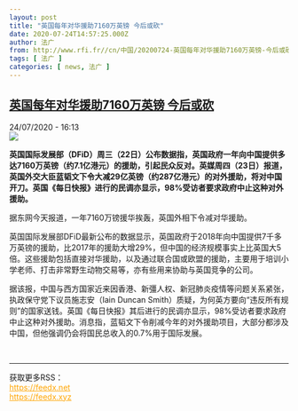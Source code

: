 ```yaml
---
layout: post
title: "英国每年对华援助7160万英镑 今后或砍"
date: 2020-07-24T14:57:25.000Z
author: 法广
from: http://www.rfi.fr//cn/中国/20200724-英国每年对华援助7160万英镑-今后或砍
tags: [ 法广 ]
categories: [ news, 法广 ]
---
```

<!--1595602645000-->
[英国每年对华援助7160万英镑 今后或砍](http://www.rfi.fr//cn/%E4%B8%AD%E5%9B%BD/20200724-%E8%8B%B1%E5%9B%BD%E6%AF%8F%E5%B9%B4%E5%AF%B9%E5%8D%8E%E6%8F%B4%E5%8A%A97160%E4%B8%87%E8%8B%B1%E9%95%91-%E4%BB%8A%E5%90%8E%E6%88%96%E7%A0%8D)
------

<div>
<div>24/07/2020 - 16:13</div><img src="https://s.rfi.fr/media/display/d7a7e042-cdb7-11ea-a504-005056bf87d6/w:310/p:16x9/yb-2.jpg"><p><strong>英国国际发展部（DFiD）周三（22日）公布数据指，英国政府一年向中国提供多达7160万英镑（约7.1亿港元）的援助，引起民众反对。英媒周四（23日）报道，英国外交大臣蓝韬文下令大减29亿英镑（约287亿港元）的对外援助，将对中国开刀。英国《每日快报》进行的民调亦显示，98%受访者要求政府中止这种对外援助。</strong></p><div class="t-content__body u-clearfix"><div class="m-interstitial"></div><p>据东网今天报道，一年7160万镑援华挨轰，英国外相下令减对华援助。</p><p>英国国际发展部DFiD最新公布的数据显示，英国政府于2018年向中国提供7千多万英镑的援助，比2017年的援助大增29%，但中国的经济规模事实上比英国大5倍。这些援助包括直接对华援助，以及通过联合国或欧盟的援助，主要用于培训小学老师、打击非常野生动物交易等，亦有些用来协助与英国竞争的公司。</p><p>据该报，中国与西方国家近来因香港、新彊人权、新冠肺炎疫情等问题关系紧张，执政保守党下议员施志安（Iain Duncan Smith）质疑，为何英方要向“违反所有规则”的国家送钱。英国《每日快报》其后进行的民调亦显示，98%受访者要求政府中止这种对外援助。消息指，蓝韬文下令削减今年的对外援助项目，大部分都涉及中国，但他强调仍会将国民总收入的0.7%用于国际发展。</p><div class="o-self-promo o-self-promo--nl o-self-promo--hidden" data-selfpromo-newsletter></div><div class="o-self-promo o-self-promo--app o-self-promo--hidden" data-selfpromo-app></div></div><br><hr><div>获取更多RSS：<br><a href="https://feedx.net" style="color:orange" target="_blank">https://feedx.net</a> <br><a href="https://feedx.xyz" style="color:orange" target="_blank">https://feedx.xyz</a><br></div>
</div>
